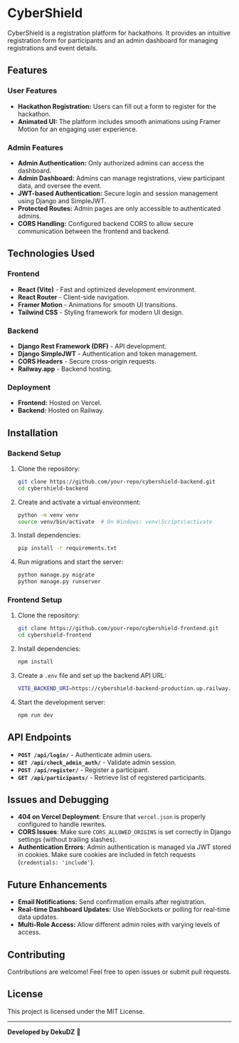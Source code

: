 # CyberShield

CyberShield is a registration platform for hackathons. It provides an intuitive registration form for participants and an admin dashboard for managing registrations and event details.

## Features

### User Features
- **Hackathon Registration:** Users can fill out a form to register for the hackathon.
- **Animated UI:** The platform includes smooth animations using Framer Motion for an engaging user experience.

### Admin Features
- **Admin Authentication:** Only authorized admins can access the dashboard.
- **Admin Dashboard:** Admins can manage registrations, view participant data, and oversee the event.
- **JWT-based Authentication:** Secure login and session management using Django and SimpleJWT.
- **Protected Routes:** Admin pages are only accessible to authenticated admins.
- **CORS Handling:** Configured backend CORS to allow secure communication between the frontend and backend.

## Technologies Used

### Frontend
- **React (Vite)** - Fast and optimized development environment.
- **React Router** - Client-side navigation.
- **Framer Motion** - Animations for smooth UI transitions.
- **Tailwind CSS** - Styling framework for modern UI design.

### Backend
- **Django Rest Framework (DRF)** - API development.
- **Django SimpleJWT** - Authentication and token management.
- **CORS Headers** - Secure cross-origin requests.
- **Railway.app** - Backend hosting.

### Deployment
- **Frontend:** Hosted on Vercel.
- **Backend:** Hosted on Railway.

## Installation

### Backend Setup
1. Clone the repository:
   ```sh
   git clone https://github.com/your-repo/cybershield-backend.git
   cd cybershield-backend
   ```
2. Create and activate a virtual environment:
   ```sh
   python -m venv venv
   source venv/bin/activate  # On Windows: venv\Scripts\activate
   ```
3. Install dependencies:
   ```sh
   pip install -r requirements.txt
   ```
4. Run migrations and start the server:
   ```sh
   python manage.py migrate
   python manage.py runserver
   ```

### Frontend Setup
1. Clone the repository:
   ```sh
   git clone https://github.com/your-repo/cybershield-frontend.git
   cd cybershield-frontend
   ```
2. Install dependencies:
   ```sh
   npm install
   ```
3. Create a `.env` file and set up the backend API URL:
   ```sh
   VITE_BACKEND_URI=https://cybershield-backend-production.up.railway.app
   ```
4. Start the development server:
   ```sh
   npm run dev
   ```

## API Endpoints
- **`POST /api/login/`** - Authenticate admin users.
- **`GET /api/check_admin_auth/`** - Validate admin session.
- **`POST /api/register/`** - Register a participant.
- **`GET /api/participants/`** - Retrieve list of registered participants.

## Issues and Debugging
- **404 on Vercel Deployment**: Ensure that `vercel.json` is properly configured to handle rewrites.
- **CORS Issues**: Make sure `CORS_ALLOWED_ORIGINS` is set correctly in Django settings (without trailing slashes).
- **Authentication Errors**: Admin authentication is managed via JWT stored in cookies. Make sure cookies are included in fetch requests (`credentials: 'include'`).

## Future Enhancements
- **Email Notifications:** Send confirmation emails after registration.
- **Real-time Dashboard Updates:** Use WebSockets or polling for real-time data updates.
- **Multi-Role Access:** Allow different admin roles with varying levels of access.

## Contributing
Contributions are welcome! Feel free to open issues or submit pull requests.

## License
This project is licensed under the MIT License.

---

**Developed by DekuDZ** 🚀


